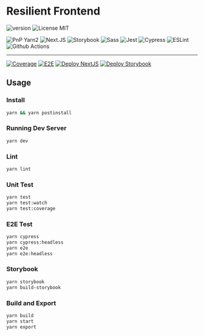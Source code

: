 # Resilient Frontend

![version](https://img.shields.io/github/package-json/v/makeurblank/frontend)
![License MIT](https://img.shields.io/github/license/makeurblank/frontend?style=plat)

![PnP Yarn2](https://img.shields.io/badge/Yarn2-PnP-2C8EBB?style=for-the-badge&logo=yarn&logoColor=white)
![Next.JS](https://img.shields.io/badge/next.js-TypeScript-007ACC?style=for-the-badge&logo=nextdotjs&logoColor=white)
![Storybook](https://img.shields.io/badge/storybook-FF4785?style=for-the-badge&logo=storybook&logoColor=white)
![Sass](https://img.shields.io/badge/Sass-CC6699?style=for-the-badge&logo=sass&logoColor=white)
![Jest](https://img.shields.io/badge/Jest-C21325?style=for-the-badge&logo=jest&logoColor=white)
![Cypress](https://img.shields.io/badge/Cypress-17202C?style=for-the-badge&logo=cypress&logoColor=white)
![ESLint](https://img.shields.io/badge/eslint-3A33D1?style=for-the-badge&logo=eslint&logoColor=white)
![Github Actions](https://img.shields.io/badge/GitHub_Actions-2088FF?style=for-the-badge&logo=github-actions&logoColor=white)

---

[![Coverage](https://github.com/makeurblank/frontend/actions/workflows/coverage.yaml/badge.svg)](https://github.com/makeurblank/frontend/actions/workflows/coverage.yaml)
[![E2E](https://github.com/makeurblank/frontend/actions/workflows/e2e.yaml/badge.svg)](https://github.com/makeurblank/frontend/actions/workflows/e2e.yaml)
[![Deploy NextJS](https://github.com/makeurblank/frontend/actions/workflows/deploy-nextjs.yaml/badge.svg)](https://github.com/makeurblank/frontend/actions/workflows/deploy-nextjs.yaml)
[![Deploy Storybook](https://github.com/makeurblank/frontend/actions/workflows/deploy-storybook.yaml/badge.svg)](https://github.com/makeurblank/frontend/actions/workflows/deploy-storybook.yaml)

## Usage

### Install

```bash
yarn && yarn postinstall
```

### Running Dev Server

```bash
yarn dev
```

### Lint

```bash
yarn lint
```

### Unit Test

```bash
yarn test
yarn test:watch
yarn test:coverage
```

### E2E Test

```bash
yarn cypress
yarn cypress:headless
yarn e2e
yarn e2e:headless
```

### Storybook

```bash
yarn storybook
yarn build-storybook
```

### Build and Export

```bash
yarn build
yarn start
yarn export
```
